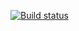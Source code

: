 [![Build status](https://ci.appveyor.com/api/projects/status/6cvarm0ym8wmj6cc?svg=true)](https://ci.appveyor.com/project/adpal123/web-auto-testing-selenide-actions)
